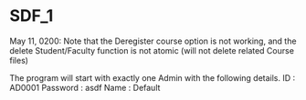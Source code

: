 # SDF_1

May 11, 0200: Note that the Deregister course option is not working, and the delete Student/Faculty function is not atomic (will not delete related Course files)

The program will start with exactly one Admin with the following details.
ID : AD0001
Password : asdf
Name : Default



